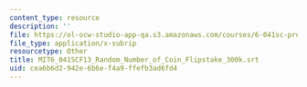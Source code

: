 ```yaml
---
content_type: resource
description: ''
file: https://ol-ocw-studio-app-qa.s3.amazonaws.com/courses/6-041sc-probabilistic-systems-analysis-and-applied-probability-fall-2013/cea6b6d2942e6b6ef4a9ffefb3ad6fd4_MIT6_041SCF13_Random_Number_of_Coin_Flipstake_300k.srt
file_type: application/x-subrip
resourcetype: Other
title: MIT6_041SCF13_Random_Number_of_Coin_Flipstake_300k.srt
uid: cea6b6d2-942e-6b6e-f4a9-ffefb3ad6fd4
---
```

